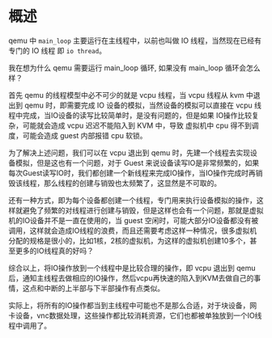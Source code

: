# 概述

qemu 中   `main_loop`  主要运行在主线程中，以前也叫做 IO 线程，当然现在已经有专门的 IO 线程 即 `io thread`。

我在想为什么 qemu 需要运行 main_loop 循环, 如果没有 main_loop 循环会怎么样？

首先 qemu 的线程模型中必不可少的就是 vcpu 线程，当 vcpu 线程从 kvm 中退出到 qemu 时，即需要完成 IO 设备的模拟，当然设备的模拟可以直接在 vcpu 线程中完成，当IO设备的读写比较简单时，是没有问题的，但是如果 IO操作比较复杂，可能就会造成 vcpu 迟迟不能陷入到 KVM 中，导致 虚拟机中 cpu 得不到调度，可能会造成 guest 内部报错 cpu 软锁。

为了解决上述问题，我们可以在 vcpu 退出到 qemu 时，先建一个线程去实现设备模拟，但是这也有一个问题，对于 Guest 来说设备读写IO是非常频繁的，如果每次Guest读写IO时，我们都创建一个新线程来完成IO操作，当IO操作完成时再销毁该线程，那么线程的创建与销毁也太频繁了，这显然是不可取的。

还有一种方式，即为每个设备都创建一个线程，专门用来执行设备模拟的操作，这样就避免了频繁的对线程进行创建与销毁，但是这样也会有一个问题，那就是虚拟机的IO设备并不是一直在使用的，当 guest 空闲时，可能大部分IO设备都没有被调用，这样就会造成IO线程的浪费，而且还需要考虑这样一种情况，很多虚拟机分配的规格是很小的，比如1核，2核的虚拟机，为这样的虚拟机创建10多个，甚至更多的IO线程真的好吗？

综合以上，将IO操作放到一个线程中是比较合理的操作，即 vcpu 退出到 qemu 后，通知主线程去做相应的IO操作，然后vcpu再快速的陷入到KVM去做自己的事情，这点和中断的上半部与下半部操作有点类似。

实际上，将所有的IO操作都当到主线程中可能也不是那么合适，对于块设备，网卡设备，vnc数据处理，这些操作都比较消耗资源，它们也都被单独放到一个IO线程中调用了。

